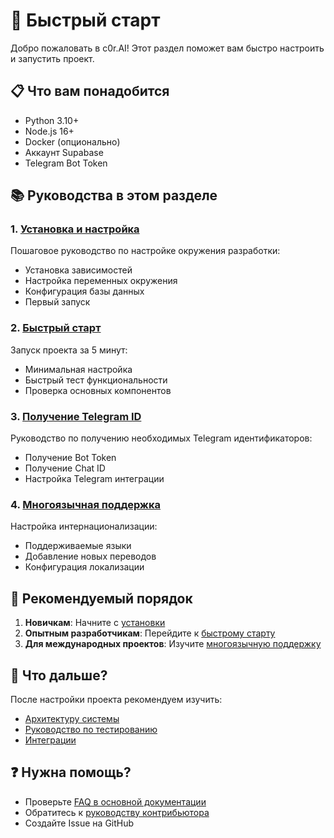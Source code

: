 # 🚀 Быстрый старт

Добро пожаловать в c0r.AI! Этот раздел поможет вам быстро настроить и запустить проект.

## 📋 Что вам понадобится

- Python 3.10+
- Node.js 16+
- Docker (опционально)
- Аккаунт Supabase
- Telegram Bot Token

## 📚 Руководства в этом разделе

### 1. [Установка и настройка](installation.md)
Пошаговое руководство по настройке окружения разработки:
- Установка зависимостей
- Настройка переменных окружения
- Конфигурация базы данных
- Первый запуск

### 2. [Быстрый старт](quick-start.md)
Запуск проекта за 5 минут:
- Минимальная настройка
- Быстрый тест функциональности
- Проверка основных компонентов

### 3. [Получение Telegram ID](GET_TELEGRAM_ID.md)
Руководство по получению необходимых Telegram идентификаторов:
- Получение Bot Token
- Получение Chat ID
- Настройка Telegram интеграции

### 4. [Многоязычная поддержка](multilingual-support.md)
Настройка интернационализации:
- Поддерживаемые языки
- Добавление новых переводов
- Конфигурация локализации

## 🎯 Рекомендуемый порядок

1. **Новичкам**: Начните с [установки](installation.md)
2. **Опытным разработчикам**: Перейдите к [быстрому старту](quick-start.md)
3. **Для международных проектов**: Изучите [многоязычную поддержку](multilingual-support.md)

## 🔗 Что дальше?

После настройки проекта рекомендуем изучить:
- [Архитектуру системы](../development/architecture.md)
- [Руководство по тестированию](../development/testing-guide.md)
- [Интеграции](../integrations/)

## ❓ Нужна помощь?

- Проверьте [FAQ в основной документации](../README.md)
- Обратитесь к [руководству контрибьютора](../development/contributing.md)
- Создайте Issue на GitHub